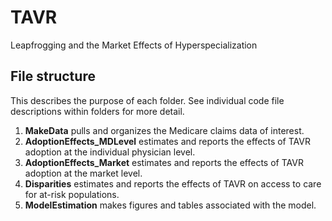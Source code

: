 # TAVR
Leapfrogging and the Market Effects of Hyperspecialization

## File structure
This describes the purpose of each folder. See individual code file descriptions within folders for more detail.
1. **MakeData** pulls and organizes the Medicare claims data of interest. 
2. **AdoptionEffects_MDLevel** estimates and reports the effects of TAVR adoption at the individual physician level. 
3. **AdoptionEffects_Market** estimates and reports the effects of TAVR adoption at the market level. 
4. **Disparities** estimates and reports the effects of TAVR on access to care for at-risk populations. 
5. **ModelEstimation** makes figures and tables associated with the model. 

